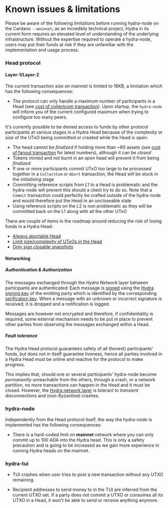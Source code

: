 # Known issues & limitations

Please be aware of the following limitations before running hydra-node
on the Cardano `--mainnet`; as an incredibly technical project, Hydra
in its current form requires an elevated level of understanding of the
underlying infrastructure. Without the expertise required to operate a
hydra-node, users may put their funds at risk if they are unfamiliar
with the implementation and usage process.

### Head protocol

#### Layer-1/Layer-2

The current transaction size on mainnet is limited to 16KB, a limitation which has the following consequences:

- The protocol can only handle a maximum number of participants in a
  Head (see [cost of collectcom
  transaction](/benchmarks/transaction-cost/#cost-of-collectcom-transaction)). Upon
  startup, the `hydra-node` will inform you of the current
  configured maximum when trying to configure too many peers.

It's currently possible to be denied access to funds by other protocol
participants at various stages in a Hydra Head because of the
complexity or size of the UTxO being committed or created while the
Head is open:

- The head cannot be _finalized_ if holding more than ~60 assets
  (see [cost of fanout
  transaction](https://hydra.family/head-protocol/benchmarks/transaction-cost/#cost-of-fanout-transaction)
  for latest numbers), although it can be _closed_
- Tokens minted and not burnt in an _open_ head will prevent it from being _finalized_
- If one or more participants commit UTxO too large to be processed
  together in a `CollectCom` or `Abort` transaction, the Head will
  be stuck in the _initialising_ stage
- Committing reference scripts from L1 to a Head is problematic and
  the hydra-node will prevent this should a client try to do
  so. Note that a `Commit` transaction could perfectly be crafted
  outside of the hydra-node and would therefore put the Head in an
  uncloseable state
- Using reference scripts on the L2 is non problematic as they will
  be committed back on the L1 along with all the other UTxO

There are couple of items in the roadmap around reducing the risk of losing funds in a Hydra Head:

- [Always abortable Head](https://github.com/input-output-hk/hydra/issues/699)
- [Limit size/complexity of UTxOs in the Head](https://github.com/input-output-hk/hydra/issues/698)
- [Only sign closable snapshots](https://github.com/input-output-hk/hydra/issues/370)

#### Networking

##### Authentication & Authorization

The messages exchanged through the _Hydra Network_ layer between
participants are authenticated: Each message is
[signed](https://github.com/input-output-hk/hydra/issues/727) using
the [Hydra signing key](/docs/getting-started/glossary#signing-key) of the emitting party which is identified by
the corresponding [verification key](/docs/getting-started/glossary#verification-key). When a message with an unknown
or incorrect signature is received, it is dropped and a notification
is logged.

Messages are however not encrypted and therefore, if confidentiality is
required, some external mechanism needs to be put in place to prevent
other parties from observing the messages exchanged within a Head.

##### Fault tolerance

The Hydra Head protocol guarantees safety of all (honest)
participants' funds, but does not in itself guarantee liveness, hence
all parties involved in a Hydra Head must be online and reactive for
the protocol to make progress.

This implies that, should one or several participants' hydra-node
become _permanently_ unreachable from the others, through a crash, or
a network partition, no more transactions can happen in the Head and
it must be closed. However, the [Hydra network
layer](https://hydra.family/head-protocol/unstable/haddock/hydra-node/Hydra-Node-Network.html)
is tolerant to _transient_ disconnections and (non-Byzantine) crashes.

### hydra-node

Independently from the Head protocol itself, the way the hydra-node is
implemented has the following consequences:

- There is a hard-coded limit on **mainnet** network where you can
  only commit up to 100 ADA into the Hydra head. This is only a safety
  precaution and is going to be increased as we gain more experience
  in running Hydra heads on the mainnet.

### hydra-tui

- TUI crashes when user tries to post a new transaction without any UTXO remaining.

- Recipient addresses to send money to in the TUI are inferred from
  the current UTXO set. If a party does not commit a UTXO or consumes
  all its UTXO in a Head, it won't be able to send or receive anything
  anymore.
